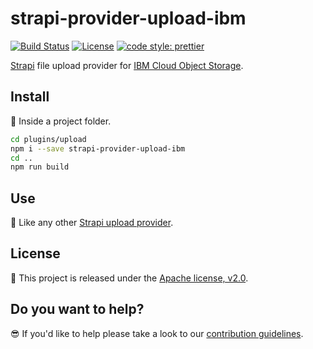 # strapi-provider-upload-ibm

[![Build Status](https://travis-ci.org/IBMResearch/strapi-provider-upload-ibm.svg?branch=master)](https://travis-ci.org/IBMResearch/strapi-provider-upload-ibm)
[![License](https://img.shields.io/badge/License-Apache%202.0-blue.svg)](https://opensource.org/licenses/Apache-2.0)
[![code style: prettier](https://img.shields.io/badge/code_style-prettier-ff69b4.svg?style=flat-square)](https://github.com/prettier/prettier)

[Strapi](http://strapi.io/) file upload provider for [IBM Cloud Object Storage](https://www.ibm.com/cloud/object-storage).

## Install

:pizza: Inside a project folder.

```sh
cd plugins/upload
npm i --save strapi-provider-upload-ibm
cd ..
npm run build
```

## Use

:rocket: Like any other [Strapi upload provider](https://strapi.io/documentation/3.x.x/guides/upload.html#usage).

## License

:penguin: This project is released under the [Apache license, v2.0](https://www.apache.org/licenses/LICENSE-2.0).

## Do you want to help?

:sunglasses: If you'd like to help please take a look to our [contribution guidelines](https://github.com/Qiskit/qiskit-js/blob/master/CONTRIBUTING.md).
